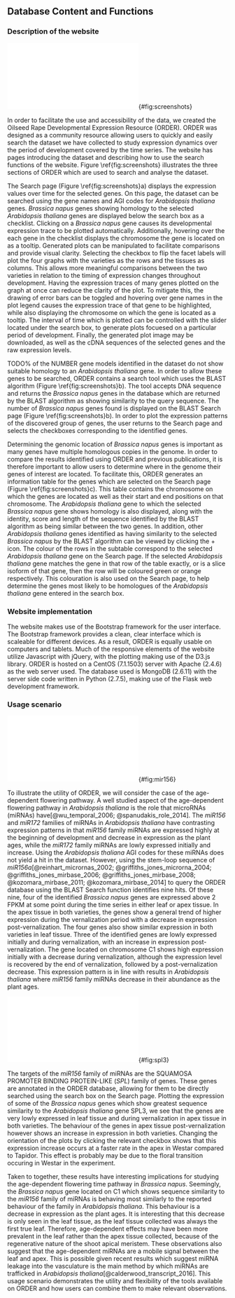 ## Database Content and Functions

### Description of the website

![**Screenshots of the Search, BLAST Search and Table sections of ORDER** ](figuredirectory/screenshots.pdf){#fig:screenshots}

In order to facilitate the use and accessibility of the data, we created the Oilseed Rape Developmental Expression Resource (ORDER).
ORDER was designed as a community resource allowing users to quickly and easily search the dataset we have collected to study expression dynamics over the period of development covered by the time series.
The website has pages introducing the dataset and describing how to use the search functions of the website.
Figure \ref{fig:screenshots} illustrates the three sections of ORDER which are used to search and analyse the dataset.

The Search page (Figure \ref{fig:screenshots}a) displays the expression values over time for the selected genes.
On this page, the dataset can be searched using the gene names and AGI codes for *Arabidopsis thaliana* genes.
*Brassica napus* genes showing homology to the selected *Arabidopsis thaliana* genes are displayed below the search box as a checklist.
Clicking on a *Brassica napus* gene causes its developmental expression trace to be plotted automatically.
Additionally, hovering over the each gene in the checklist displays the chromosome the gene is located on as a tooltip.
Generated plots can be manipulated to facilitate comparisons and provide visual clarity.
Selecting the checkbox to flip the facet labels will plot the four graphs with the varieties as the rows and the tissues as columns.
This allows more meaningful comparisons between the two varieties in relation to the timing of expression changes throughout development.
Having the expression traces of many genes plotted on the graph at once can reduce the clarity of the plot.
To mitigate this, the drawing of error bars can be toggled and hovering over gene names in the plot legend causes the expression trace of that gene to be highlighted, while also displaying the chromosome on which the gene is located as a tooltip.
The interval of time which is plotted can be controlled with the slider located under the search box, to generate plots focuesed on a particular period of development.
Finally, the generated plot image may be downloaded, as well as the cDNA sequences of the selected genes and the raw expression levels.

TODO% of the NUMBER gene models identified in the dataset do not show suitable homology to an *Arabidopsis thaliana* gene.
In order to allow these genes to be searched, ORDER contains a search tool which uses the BLAST algorithm (Figure \ref{fig:screenshots}b).
The tool accepts DNA sequence and returns the *Brassica napus* genes in the database which are returned by the BLAST algorithm as showing similarity to the query sequence.
The number of *Brassica napus* genes found is displayed on the BLAST Search page (Figure \ref{fig:screenshots}b).
In order to plot the expression patterns of the discovered group of genes, the user returns to the Search page and selects the checkboxes corresponding to the identified genes.

Determining the genomic location of *Brassica napus* genes is important as many genes have multiple homologous copies in the genome.
In order to compare the results identified using ORDER and previous publications, it is therefore important to allow users to determine where in the genome their genes of interest are located.
To facilitate this, ORDER generates an information table for the genes which are selected on the Search page (Figure \ref{fig:screenshots}c).
This table contains the chromosome on which the genes are located as well as their start and end positions on that chromosome.
The *Arabidopsis thaliana* gene to which the selected *Brassica napus* gene shows homology is also displayed, along with the identity, score and length of the sequence identified by the BLAST algorithm as being similar between the two genes.
In addition, other *Arabidopsis thaliana* genes identified as having similarity to the selected *Brassica napus* by the BLAST algorithm can be viewed by clicking the + icon.
The colour of the rows in the subtable correspond to the selected *Arabidopsis thaliana* gene on the Search page.
If the selected *Arabidopsis thaliana* gene matches the gene in that row of the table exactly, or is a slice isoform of that gene, then the row will be coloured green or orange respectively.
This colouration is also used on the Search page, to help determine the genes most likely to be homologues of the *Arabidopsis thaliana* gene entered in the search box.

### Website implementation

The website makes use of the Bootstrap framework for the user interface.
The Bootstrap framework provides a clean, clear interface which is scaleable for different devices.
As a result, ORDER is equally usable on computers and tablets.
Much of the responsive elements of the website utilize Javascript with jQuery, with the plotting making use of the D3.js library.
ORDER is hosted on a CentOS (7.1.1503) server with Apache (2.4.6) as the web server used.
The database used is MongoDB (2.6.11) with the server side code written in Python (2.7.5), making use of the Flask web development framework.

### Usage scenario

![**Expression patterns of four *Brassica napus* genes showing sequence similarity to the *Arabidopsis thaliana* *miR156* family of miRNAs** ](figuredirectory/mir156.pdf){#fig:mir156}

To illustrate the utility of ORDER, we will consider the case of the age-dependent flowering pathway.
A well studied aspect of the age-dependent flowering pathway in *Arabidopsis thaliana* is the role that microRNAs (miRNAs) have[@wu_temporal_2006; @spanudakis_role_2014].
The *miR156* and *miR172* families of miRNAs in *Arabidopsis thaliana* have contrasting expression patterns in that *miR156* family miRNAs are expressed highly at the beginning of development and decrease in expression as the plant ages, while the *miR172* family miRNAs are lowly expressed initially and increase.
Using the *Arabidopsis thaliana* AGI codes for these miRNAs does not yield a hit in the dataset.
However, using the stem-loop sequence of *miR156a*[@reinhart_micrornas_2002; @griffiths_jones_microrna_2004; @griffiths_jones_mirbase_2006; @griffiths_jones_mirbase_2008; @kozomara_mirbase_2011; @kozomara_mirbase_2014] to query the ORDER database using the BLAST Search function identifies nine hits.
Of these nine, four of the identified *Brassica napus* genes are expressed above 2 FPKM at some point during the time series in either leaf or apex tissue.
In the apex tissue in both varieties, the genes show a general trend of higher expression during the vernalization period with a decrease in expression post-vernalization.
The four genes also show similar expression in both varieties in leaf tissue.
Three of the identified genes are lowly expressed initially and during vernalization, with an increase in expression post-vernalization.
The gene located on chromosome C1 shows high expression initially with a decrease during vernalization, although the expression level is recovered by the end of vernalization, followed by a post-vernalization decrease.
This expression pattern is in line with results in *Arabidopsis thaliana* where *miR156* family miRNAs decrease in their abundance as the plant ages.

![**Expression patterns of four *Brassica napus* genes showing sequence similarity to the *Arabidopsis thaliana* gene *SPL3*** ](figuredirectory/spl3.pdf){#fig:spl3}

The targets of the *miR156* family of miRNAs are the SQUAMOSA PROMOTER BINDING PROTEIN-LIKE (*SPL*) family of genes.
These genes are annotated in the ORDER database, allowing for them to be directly searched using the search box on the Search page.
Plotting the expression of some of the *Brassica napus* genes which show greatest sequence similarity to the *Arabidopsis thaliana* gene SPL3, we see that the genes are very lowly expressed in leaf tissue and during vernalization in apex tissue in both varieties.
The behaviour of the genes in apex tissue post-vernalization however shows an increase in expression in both varieties.
Changing the orientation of the plots by clicking the relevant checkbox shows that this expression increase occurs at a faster rate in the apex in Westar compared to Tapidor.
This effect is probably may be due to the floral transition occuring in Westar in the experiment.

Taken to together, these results have interesting implications for studying the age-dependent flowering time pathway in *Brassica napus*.
Seemingly, the *Brassica napus* gene located on C1 which shows sequence similarity to the *miR156* family of miRNAs is behaving most similarly to the reported behaviour of the family in *Arabidopsis thaliana*.
This behaviour is a decrease in expression as the plant ages.
It is interesting that this decrease is only seen in the leaf tissue, as the leaf tissue collected was always the first true leaf.
Therefore, age-dependent effects may have been more prevalent in the leaf rather than the apex tissue collected, because of the regenerative nature of the shoot apical meristem.
These observations also suggest that the age-dependent miRNAs are a mobile signal between the leaf and apex.
This is possible given recent results which suggest miRNA leakage into the vasculature is the main method by which miRNAs are trafficked in *Arabidopsis thaliana*[@calderwood_transcript_2016].
This usage scenario demonstrates the utility and flexibility of the tools available on ORDER and how users can combine them to make relevant observations.

